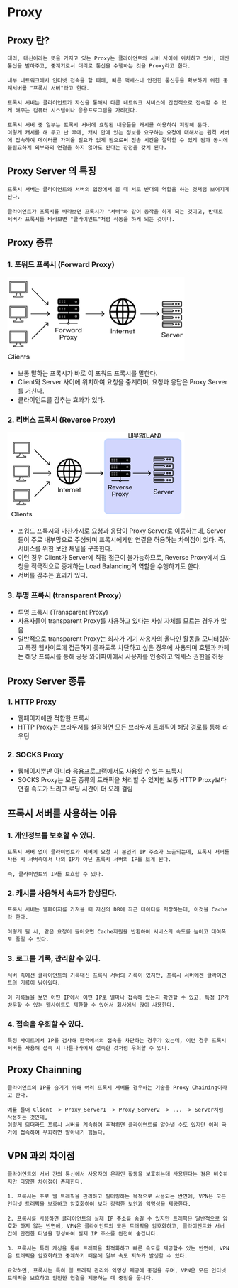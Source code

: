 # Proxy

## Proxy 란? 
```
대리, 대신이라는 뜻을 가지고 있는 Proxy는 클라이언트와 서버 사이에 위치하고 있어, 대신 통신을 받아주고, 중계기로서 대리로 통신을 수행하는 것을 Proxy라고 한다.

내부 네트워크에서 인터넷 접속을 할 때에, 빠른 액세스나 안전한 통신등을 확보하기 위한 중계서버를 "프록시 서버"라고 한다.

프록시 서버는 클라이언트가 자신을 통해서 다른 네트워크 서비스에 간접적으로 접속할 수 있게 해주는 컴퓨터 시스템이나 응용프로그램을 가리킨다.

프록시 서버 중 일부는 프록시 서버에 요청된 내용들을 캐시를 이용하여 저장해 둔다.
이렇게 캐시를 해 두고 난 후에, 캐시 안에 있는 정보를 요구하는 요청에 대해서는 원격 서버에 접속하여 데이터를 가져올 필요가 없게 됨으로써 전송 시간을 절약할 수 있게 됨과 동시에 불필요하게 외부와의 연결을 하지 않아도 된다는 장점을 갖게 된다.
```

## Proxy Server 의 특징
```
프록시 서버는 클라이언트와 서버의 입장에서 볼 때 서로 반대의 역할을 하는 것처럼 보여지게 된다.

클라이언트가 프록시를 바라보면 프록시가 "서버"와 같이 동작을 하게 되는 것이고, 반대로
서버가 프록시를 바라보면 "클라이언트"처럼 작동을 하게 되는 것이다.
```

## Proxy 종류

### 1. 포워드 프록시 (Forward Proxy)

<img src="./Images/Forward_Proxy.png" width="400">

- 보통 말하는 프록시가 바로 이 포워드 프록시를 말한다.
- Client와 Server 사이에 위치하여 요청을 중계하며, 요청과 응답은 Proxy Server를 거친다.
- 클라이언트를 감추는 효과가 있다.

### 2. 리버스 프록시 (Reverse Proxy)

<img src="./Images/Reverse_Proxy.png" width="400">

- 포워드 프록시와 마찬가지로 요청과 응답이 Proxy Server로 이동하는데, Server들이 주로 내부망으로 주성되며 프록시에게만 연결을 허용하는 차이점이 있다. 즉, 서비스를 위한 보안 채널을 구축한다.
- 이런 경우 Client가 Server에 직접 접근이 불가능하므로, Reverse Proxy에서 요청을 적극적으로 중계하는 Load Balancing의 역할을 수행하기도 한다.
- 서버를 감추는 효과가 있다.

### 3. 투명 프록시 (transparent Proxy)
- 투명 프록시 (Transparent Proxy)
- 사용자들이 transparent Proxy를 사용하고 있다는 사실 자체를 모르는 경우가 많음
- 일반적으로 transparent Proxy는 회사가 기기 사용자의 올나인 활동을 모니터링하고 특정 웹사이트에 접근하지 못하도록 차단하고 싶은 경우에 사용되며 호텔과 카페는 해당 프록시를 통해 공용 와이파이에서 사용자를 인증하고 엑세스 권한을 허용

## Proxy Server 종류

### 1. HTTP Proxy 
- 웹페이지에만 적합한 프록시
- HTTP Proxy는 브라우저를 설정하면 모든 브라우저 트래픽이 해당 경로를 통해 라우팅

### 2. SOCKS Proxy
- 웹페이지뿐만 아니라 응용프로그램에서도 사용할 수 있는 프록시
- SOCKS Proxy는 모든 종류의 트래픽을 처리할 수 있지만 보통 HTTP Proxy보다 연결 속도가 느리고 로딩 시간이 더 오래 걸림


## 프록시 서버를 사용하는 이유

### 1. 개인정보를 보호할 수 있다.
```
프록시 서버 없이 클라이언트가 서버에 요청 시 본인의 IP 주소가 노출되는데, 프록시 서버를 사용 시 서버측에서 나의 IP가 아닌 프록시 서버의 IP를 보게 된다.

즉, 클라이언트의 IP를 보호할 수 있다.
```

### 2. 캐시를 사용해서 속도가 향상된다.
```
프록시 서버는 웹페이지를 가져올 때 자신의 DB에 최근 데이터를 저장하는데, 이것을 Cache라 한다.

이렇게 될 시, 같은 요청이 들어오면 Cache자원을 반환하여 서비스의 속도를 높이고 대여폭도 줄일 수 있다.
```

### 3. 로그를 기록, 관리할 수 있다.
```
서버 측에선 클라이언트의 기록대신 프록시 서버의 기록이 있지만, 프록시 서버에겐 클라이언트의 기록이 남아있다.

이 기록들을 보면 어떤 IP에서 어떤 IP로 얼마나 접속해 있는지 확인할 수 있고, 특정 IP가 방문할 수 있는 웹사이트도 제한할 수 있어서 회사에서 많이 사용한다.
```

### 4. 접속을 우회할 수 있다.
```
특정 사이트에서 IP를 검사해 한국에서의 접속을 차단하는 경우가 있는데, 이런 경우 프록시 서버를 사용해 접속 시 다른나라에서 접속한 것처럼 우회할 수 있다.
```

## Proxy Chainning
```
클라이언트의 IP를 숨기기 위해 여러 프록시 서버를 경우하는 기술을 Proxy Chaining이라고 한다.

예를 들어 Client -> Proxy_Server1 -> Proxy_Server2 -> ... -> Server처럼 사용하는 것인데, 
이렇게 되더라도 프록시 서버를 계속하여 추적하면 클라이언트를 알아낼 수도 있지만 여러 국가에 접속하여 우회하면 알아내기 힘들다.
```

## VPN 과의 차이점
```
클라이언트와 서버 간의 통신에서 사용자의 온라인 활동을 보호하는데 사용된다는 점은 비슷하지만 다양한 차이점이 존재한다.

1. 프록시는 주로 웹 트래픽을 관리하고 필터링하는 목적으로 사용되는 반면에, VPN은 모든 인터넷 트래픽을 보호하고 암호화하여 보다 강력한 보안과 익명성을 제공한다.

2. 프록시를 사용하면 클라이언트의 실제 IP 주소를 숨길 수 있지만 트래픽은 일반적으로 암호화 하지 않는 반면에, VPN은 클라이언트의 모든 트래픽을 암호화하고, 클라이언트와 서버 간에 안전한 터널을 형성하여 실제 IP 주소를 완전히 숨깁니다.

3. 프록시는 특히 캐싱을 통해 트래픽을 최적화하고 빠른 속도를 제공할수 있는 반면에, VPN은 트래픽을 암호화하고 중계하기 때문에 일부 속도 저하가 발생할 수 있다.

요약하면, 프록시는 특히 웹 트래픽 관리와 익명성 제공에 중점을 두며, VPN은 모든 인터넷 트래픽을 보호하고 안전한 연결을 제공하는 데 중점을 둡니다.
```